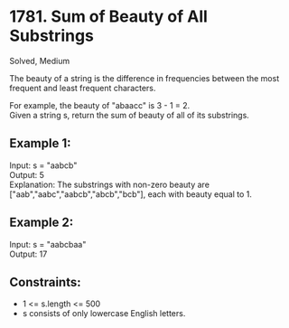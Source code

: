 # 1781. Sum of Beauty of All Substrings
Solved, Medium

The beauty of a string is the difference in frequencies between the most frequent and least frequent characters.  

For example, the beauty of "abaacc" is 3 - 1 = 2.  
Given a string s, return the sum of beauty of all of its substrings.  

Example 1:
---
Input: s = "aabcb"  
Output: 5  
Explanation: The substrings with non-zero beauty are ["aab","aabc","aabcb","abcb","bcb"], each with beauty equal to 1.  

Example 2:
---
Input: s = "aabcbaa"  
Output: 17  

Constraints:
---
* 1 <= s.length <= 500
* s consists of only lowercase English letters.
